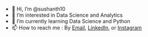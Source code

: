 - 👋 Hi, I’m @sushanth10
- 👀 I’m interested in Data Science and Analytics
- 🌱 I’m currently learning Data Science and Python
- 📫 How to reach me : By <a href="sushanthbhat15@gmail.com">Email</a>,  <a href="https://www.linkedin.com/in/sushanth-bhat-215230194/">LinkedIn</a>, or <a href="https://www.instagram.com/sushanth_109/">Instagram</a>

<!---
sushanth10/sushanth10 is a ✨ special ✨ repository because its `README.md` (this file) appears on your GitHub profile.
You can click the Preview link to take a look at your changes.
--->
